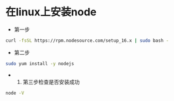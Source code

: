 # 在linux上安装node

- 第一步

```bash
curl -fsSL https://rpm.nodesource.com/setup_16.x | sudo bash -
```

- 第二步

```bash
sudo yum install -y nodejs
```

- 1. 第三步检查是否安装成功

```bash
node -V
```
